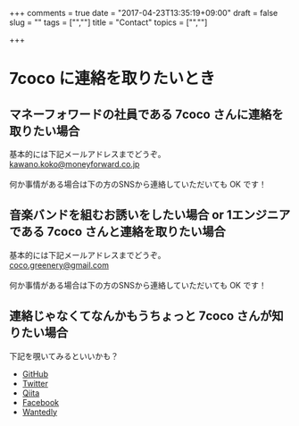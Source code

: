 +++
comments = true
date = "2017-04-23T13:35:19+09:00"
draft = false
slug = ""
tags = ["",""]
title = "Contact"
topics = ["",""]

+++

# 7coco に連絡を取りたいとき
## マネーフォワードの社員である 7coco さんに連絡を取りたい場合
基本的には下記メールアドレスまでどうぞ。<br>
kawano.koko@moneyforward.co.jp<br>
<br>
何か事情がある場合は下の方のSNSから連絡していただいても OK です！

## 音楽バンドを組むお誘いをしたい場合 or 1エンジニアである 7coco さんと連絡を取りたい場合
基本的には下記メールアドレスまでどうぞ。<br>
coco.greenery@gmail.com<br>
<br>
何か事情がある場合は下の方のSNSから連絡していただいても OK です！


## 連絡じゃなくてなんかもうちょっと 7coco さんが知りたい場合
下記を覗いてみるといいかも？

- [GitHub](https://github.com/7coco)
- [Twitter](https://twitter.com/7__coco)
- [Qiita](http://qiita.com/7coco)
- [Facebook](https://www.facebook.com/kawano.coco)
- [Wantedly](https://www.wantedly.com/users/19748120)
